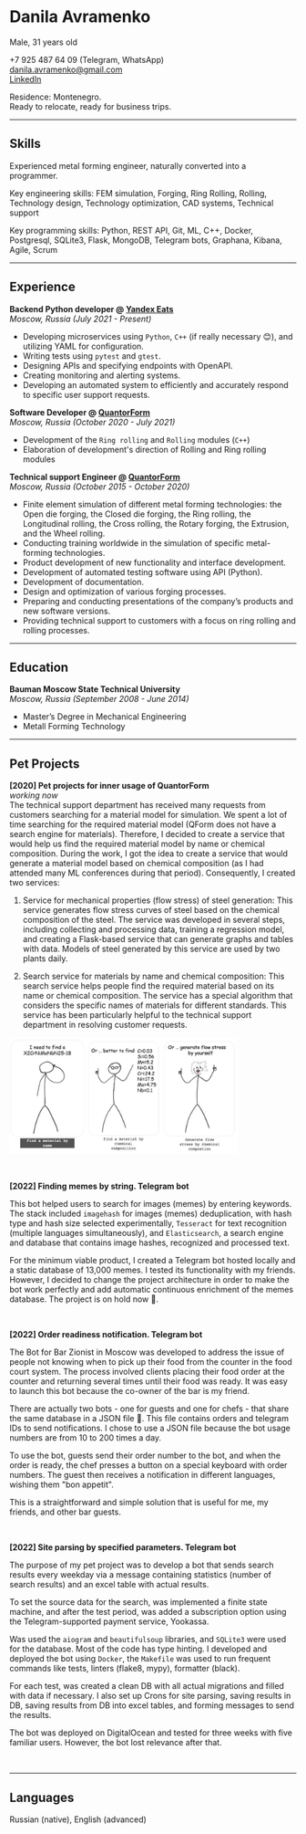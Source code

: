 # Danila Avramenko  
Male, 31 years old

+7 925 487 64 09 (Telegram, WhatsApp)  
danila.avramenko@gmail.com   
<a href="https://www.linkedin.com/in/danila-avramenko-77912ab9/" target="_blank">LinkedIn</a>  


Residence: Montenegro.   
Ready to relocate, ready for business trips.

___
## Skills
Experienced metal forming engineer, naturally converted into a programmer.  

Key engineering skills: FEM simulation, Forging, Ring Rolling, Rolling, Technology design, Technology optimization, CAD systems, Technical support

Key programming skills: Python, REST API, Git, ML, C++, Docker, Postgresql, SQLite3, Flask, MongoDB, Telegram bots, Graphana, Kibana, Agile, Scrum

___
## Experience

**Backend Python developer @ [Yandex Eats](https://www.wikiwand.com/en/Yandex_Eda)** <br>
_Moscow, Russia (July 2021 - Present)_ <br>
- Developing microservices using `Python`,  `C++` (if really necessary 😊), and utilizing YAML for configuration.
- Writing tests using `pytest` and `gtest`.
- Designing APIs and specifying endpoints with OpenAPI.
- Creating monitoring and alerting systems.
- Developing an automated system to efficiently and accurately respond to specific user support requests.



**Software Developer @ [QuantorForm](https://www.linkedin.com/company/quantor-form/about/)** <br>
_Moscow, Russia (October 2020 - July 2021)_ <br>
- Development of the `Ring rolling` and `Rolling` modules (`C++`)
- Elaboration of development's direction of Rolling and Ring rolling modules



**Technical support Engineer @ [QuantorForm](https://www.linkedin.com/company/quantor-form/about/)** <br>
_Moscow, Russia (October 2015 - October 2020)_ <br>
- Finite element simulation of different metal forming technologies: the Open die forging, the Closed die forging, the Ring rolling, the Longitudinal rolling, the Cross rolling, the Rotary forging, the Extrusion, and the Wheel rolling.
- Conducting training worldwide in the simulation of specific metal-forming technologies.
- Product development of new functionality and interface development.
- Development of automated testing software using API (Python).
- Development of documentation.
- Design and optimization of various forging processes.
- Preparing and conducting presentations of the company’s products and new software versions.
- Providing technical support to customers with a focus on ring rolling and rolling processes.


___
## Education
**Bauman Moscow State Technical University** <br>
_Moscow, Russia (September 2008 - June 2014)_ <br>
- Master’s Degree in Mechanical Engineering
- Metall Forming Technology


___
## Pet Projects
**[2020] Pet projects for inner usage of QuantorForm**  
_working now_  
The technical support department has received many requests from customers searching for a material model for simulation. We spent a lot of time searching for the required material model (QForm does not have a search engine for materials). Therefore, I decided to create a service that would help us find the required material model by name or chemical composition. During the work, I got the idea to create a service that would generate a material model based on chemical composition (as I had attended many ML conferences during that period). Consequently, I created two services:
1. Service for mechanical properties (flow stress) of steel generation: This service generates flow stress curves of steel based on the chemical composition of the steel. The service was developed in several steps, including collecting and processing data, training a regression model, and creating a Flask-based service that can generate graphs and tables with data. Models of steel generated by this service are used by two plants daily.

2. Search service for materials by name and chemical composition: This search service helps people find the required material based on its name or chemical composition. The service has a special algorithm that considers the specific names of materials for different standards. This service has been particularly helpful to the technical support department in resolving customer requests.

<img src="service.jpg" alt="drawing" width="400"/> <br>

<br>

**[2022] Finding memes by string. Telegram bot**  

This bot helped users to search for images (memes) by entering keywords. The stack included `imagehash` for images (memes) deduplication, with hash type and hash size selected experimentally, `Tesseract` for text recognition (multiple languages simultaneously), and `Elasticsearch`, a search engine and database that contains image hashes, recognized and processed text.

For the minimum viable product, I created a Telegram bot hosted locally and a static database of 13,000 memes. I tested its functionality with my friends. However, I decided to change the project architecture in order to make the bot work perfectly and add automatic continuous enrichment of the memes database. The project is on hold now 🙂.


<br>

**[2022] Order readiness notification. Telegram bot**  

The Bot for Bar Zionist in Moscow was developed to address the issue of people not knowing when to pick up their food from the counter in the food court system. The process involved clients placing their food order at the counter and returning several times until their food was ready. It was easy to launch this bot because the co-owner of the bar is my friend.

There are actually two bots - one for guests and one for chefs - that share the same database in a JSON file 🙂. This file contains orders and telegram IDs to send notifications. I chose to use a JSON file because the bot usage numbers are from 10 to 200 times a day.

To use the bot, guests send their order number to the bot, and when the order is ready, the chef presses a button on a special keyboard with order numbers. The guest then receives a notification in different languages, wishing them "bon appetit".

This is a straightforward and simple solution that is useful for me, my friends, and other bar guests.

<br>

**[2022] Site parsing by specified parameters. Telegram bot**   

The purpose of my pet project was to develop a bot that sends search results every weekday via a message containing statistics (number of search results) and an excel table with actual results.

To set the source data for the search, was implemented a finite state machine, and after the test period, was added a subscription option using the Telegram-supported payment service, Yookassa.

Was used the `aiogram` and `beautifulsoup` libraries, and `SQLite3` were used for the database. Most of the code has type hinting. I developed and deployed the bot using `Docker`, the `Makefile` was used to run frequent commands like tests, linters (flake8, mypy), formatter (black).

For each test, was created a clean DB with all actual migrations and filled with data if necessary. I also set up Crons for site parsing, saving results in DB, saving results from DB into excel tables, and forming messages to send the results.

The bot was deployed on DigitalOcean and tested for three weeks with five familiar users. However, the bot lost relevance after that.

<br>

___
## Languages

Russian (native), English (advanced) <br>
